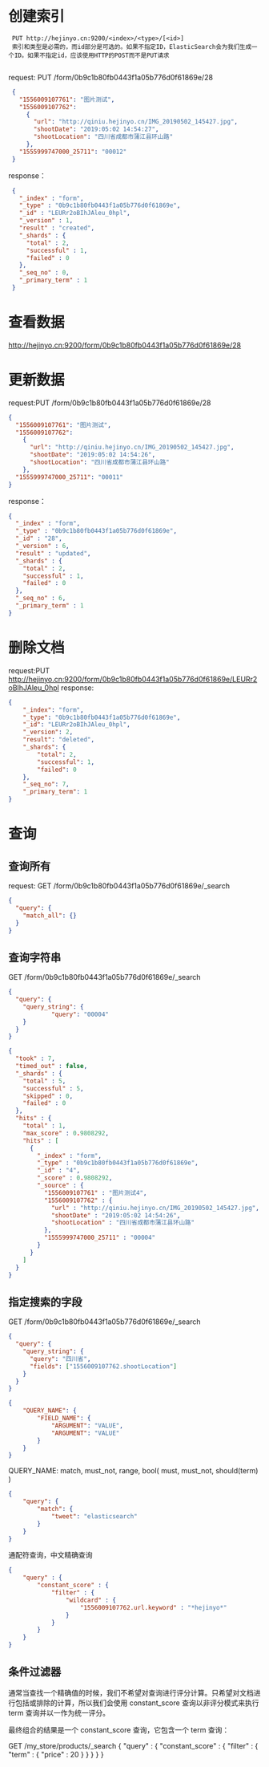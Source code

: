 # 创建索引
```text
 PUT http://hejinyo.cn:9200/<index>/<type>/[<id>]
 索引和类型是必需的，而id部分是可选的。如果不指定ID，ElasticSearch会为我们生成一个ID。如果不指定id，应该使用HTTP的POST而不是PUT请求
 
```

request: PUT /form/0b9c1b80fb0443f1a05b776d0f61869e/28
```json
 {
   "1556009107761": "图片测试", 
   "1556009107762": 
     {
       "url": "http://qiniu.hejinyo.cn/IMG_20190502_145427.jpg", 
       "shootDate": "2019:05:02 14:54:27", 
       "shootLocation": "四川省成都市蒲江县环山路"
     },
   "1555999747000_25711": "00012"
 }
```

response：
```json
 {
   "_index" : "form",
   "_type" : "0b9c1b80fb0443f1a05b776d0f61869e",
   "_id" : "LEURr2oBIhJAleu_0hpl",
   "_version" : 1,
   "result" : "created",
   "_shards" : {
     "total" : 2,
     "successful" : 1,
     "failed" : 0
   },
   "_seq_no" : 0,
   "_primary_term" : 1
 }
```

# 查看数据
http://hejinyo.cn:9200/form/0b9c1b80fb0443f1a05b776d0f61869e/28

# 更新数据
request:PUT /form/0b9c1b80fb0443f1a05b776d0f61869e/28
```json
{
  "1556009107761": "图片测试", 
  "1556009107762": 
    {
      "url": "http://qiniu.hejinyo.cn/IMG_20190502_145427.jpg", 
      "shootDate": "2019:05:02 14:54:26", 
      "shootLocation": "四川省成都市蒲江县环山路"
    },
  "1555999747000_25711": "00011"
}
```
response：
```json
{
  "_index" : "form",
  "_type" : "0b9c1b80fb0443f1a05b776d0f61869e",
  "_id" : "28",
  "_version" : 6,
  "result" : "updated",
  "_shards" : {
    "total" : 2,
    "successful" : 1,
    "failed" : 0
  },
  "_seq_no" : 6,
  "_primary_term" : 1
}

```

# 删除文档
request:PUT http://hejinyo.cn:9200/form/0b9c1b80fb0443f1a05b776d0f61869e/LEURr2oBIhJAleu_0hpl
response:
```json
{
    "_index": "form",
    "_type": "0b9c1b80fb0443f1a05b776d0f61869e",
    "_id": "LEURr2oBIhJAleu_0hpl",
    "_version": 2,
    "result": "deleted",
    "_shards": {
        "total": 2,
        "successful": 1,
        "failed": 0
    },
    "_seq_no": 7,
    "_primary_term": 1
}
```

# 查询
## 查询所有
request: GET /form/0b9c1b80fb0443f1a05b776d0f61869e/_search
```json
{
  "query": {
    "match_all": {}
  }
}
```

## 查询字符串
GET /form/0b9c1b80fb0443f1a05b776d0f61869e/_search
```json
{
  "query": {
    "query_string": {
            "query": "00004"
    }
  }
}
```
```json
{
  "took" : 7,
  "timed_out" : false,
  "_shards" : {
    "total" : 5,
    "successful" : 5,
    "skipped" : 0,
    "failed" : 0
  },
  "hits" : {
    "total" : 1,
    "max_score" : 0.9808292,
    "hits" : [
      {
        "_index" : "form",
        "_type" : "0b9c1b80fb0443f1a05b776d0f61869e",
        "_id" : "4",
        "_score" : 0.9808292,
        "_source" : {
          "1556009107761" : "图片测试4",
          "1556009107762" : {
            "url" : "http://qiniu.hejinyo.cn/IMG_20190502_145427.jpg",
            "shootDate" : "2019:05:02 14:54:26",
            "shootLocation" : "四川省成都市蒲江县环山路"
          },
          "1555999747000_25711" : "00004"
        }
      }
    ]
  }
}

```

## 指定搜索的字段
GET /form/0b9c1b80fb0443f1a05b776d0f61869e/_search
```json
{
  "query": {
    "query_string": {
      "query": "四川省",
      "fields": ["1556009107762.shootLocation"]
    }
  }
}

```

```json
{
    "QUERY_NAME": {
        "FIELD_NAME": {
            "ARGUMENT": "VALUE",
            "ARGUMENT": "VALUE"
        }
    }
}
```
QUERY_NAME:  match, must_not, range, bool( must, must_not, should(term) )
```json
{
    "query": {
        "match": {
            "tweet": "elasticsearch"
        }
    }
}
```

通配符查询，中文精确查询
```json
{
    "query" : {
        "constant_score" : { 
            "filter" : {
                "wildcard" : { 
                    "1556009107762.url.keyword" : "*hejinyo*"
                }
            }
        }
    }
}
```

## 条件过滤器

通常当查找一个精确值的时候，我们不希望对查询进行评分计算。只希望对文档进行包括或排除的计算，所以我们会使用 constant_score 查询以非评分模式来执行 term 查询并以一作为统一评分。

最终组合的结果是一个 constant_score 查询，它包含一个 term 查询：

GET /my_store/products/_search
{
    "query" : {
        "constant_score" : { 
            "filter" : {
                "term" : { 
                    "price" : 20
                }
            }
        }
    }
}